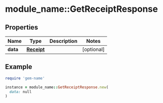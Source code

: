 # module_name::GetReceiptResponse

## Properties

| Name | Type | Description | Notes |
| ---- | ---- | ----------- | ----- |
| **data** | [**Receipt**](Receipt.md) |  | [optional] |

## Example

```ruby
require 'gem-name'

instance = module_name::GetReceiptResponse.new(
  data: null
)
```

